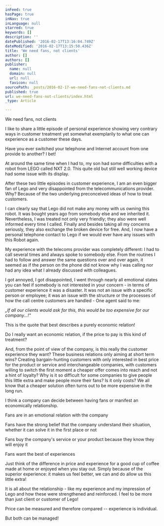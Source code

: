 ```yaml
---
inFeed: true
hasPage: true
inNav: true
inLanguage: null
starred: true
keywords: []
description: ''
datePublished: '2016-02-17T13:16:04.749Z'
dateModified: '2016-02-17T13:15:50.436Z'
title: 'We need fans, not clients'
author: []
authors: []
publisher:
  name: null
  domain: null
  url: null
  favicon: null
sourcePath: _posts/2016-02-17-we-need-fans-not-clients.md
published: true
url: we-need-fans-not-clients/index.html
_type: Article

---
```

We need fans, not clients

I like to share
a little episode of personal experience showing very contrary ways in customer treatment
yet somewhat exemplarily to what one can experience as a customer these days. 

Have you ever
switched your telephone and Internet account from one provide to another? I
bet! 

At around the
same time when I had to, my son had some difficulties with a robot from LEGO
called NXT 2.0\. This quite old but still well working device had some issue
with its display.

After these two
little episodes in customer experience, I am an even bigger fan of Lego and
very disappointed from the telecommunications provider. Why? Because of the two
underlying preconceived ideas of how to treat customers. 

I can clearly
say that Lego did not make any money with us owning this robot. It was bought
years ago from somebody else and we inherited it. Nevertheless, I was treated
not only very friendly; they also were well informed every time I called.
Finally and besides taking all my concerns seriously, they also exchange the
broken device for free. And, I now have a personal telephone contact to Lego if
we would ever have any issues with this Robot again. 

My experience
with the telecoms provider was completely different: I had to call several
times and always spoke to somebody else. From the routines I had to follow and answer
the same questions over and over again, it seemed as if the person on the phone
did not know why I was calling nor had any idea what I already discussed with
colleagues. 

I got annoyed, I
got disappointed, I went through nearly all emotional states you can feel if
somebody is not interested in your concern - in terms of customer experience it
was a disaster. It was not an issue with a specific person or employee; it was
an issue with the structure or the processes of how the call centre customers
are handled - One agent said to me: 

_„If
all our clients would ask for this, this would be too expensive for our
company...!"_

This is the
quote that best describes a purely economic relation!

Do I really want
an economic relation, if the price to pay is this kind of treatment? 

And, from the
point of view of the company, is this really the customer experience they want?
These business relations only aiming at short term wins? Creating bargain-hunting
customers with only interested in best price for the product or service and interchangeable
companies, with customers willing to switch the first moment a cheaper offer comes
into reach and not a hint of loyalty? Why is it so difficult for some companies
to give people this little extra and make people more their fans? Is it only
costs? We all know that a cheaper solution often turns out to be more expensive
in the long run. 

I think a
company can decide between having fans or manifest an economically relationship.

Fans are in an
emotional relation with the company 

Fans have the
strong belief that the company understand their situation, whether it can solve
it in the first place or not

Fans buy the
company's service or your product because they know they will enjoy it

Fans want the
best of experiences

Just think of
the difference in price and experience for a good cup of coffee made at home or
enjoyed when you stay out. Simply because of the superior experience: it makes
us feel better, we can and do allow us this little extra!

It is all about
the relationship - like my experience and my impression of Lego and how these were
strengthened and reinforced. I feel to be more than just client or customer of Lego!

Price can be measured
and therefore compared -- experience is individual. 

But
both can be managed!